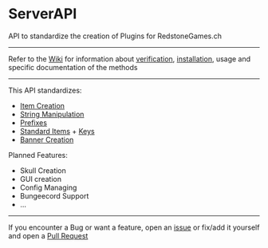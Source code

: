 # ServerAPI

API to standardize the creation of Plugins for RedstoneGames.ch

---

Refer to the [Wiki](https://github.com/RedstoneGames-MC/Server-API/wiki) for information about [verification](https://github.com/RedstoneGames-MC/Server-API/wiki/verify), [installation](https://github.com/RedstoneGames-MC/Server-API/wiki/implement), usage and specific documentation of the methods

---

This API standardizes:
+ [Item Creation](https://github.com/RedstoneGames-MC/Server-API/wiki/ItemStackBuilder)
+ [String Manipulation](https://github.com/RedstoneGames-MC/Server-API/wiki/StringUtils)
+ [Prefixes](https://github.com/RedstoneGames-MC/Server-API/wiki/Prefixes)
+ [Standard Items](https://github.com/RedstoneGames-MC/Server-API/wiki/Items) + [Keys](https://github.com/RedstoneGames-MC/Server-API/wiki/NameSpacedkeys)
+ [Banner Creation](https://github.com/RedstoneGames-MC/Server-API/wiki/BannerBuilder)

Planned Features:
+ Skull Creation
+ GUI creation
+ Config Managing
+ Bungeecord Support
+ ...

---

If you encounter a Bug or want a feature, open an [issue](https://github.com/RedstoneGames-MC/Server-API/issues) or fix/add it yourself and open a [Pull Request](https://github.com/RedstoneGames-MC/Server-API/pulls)
